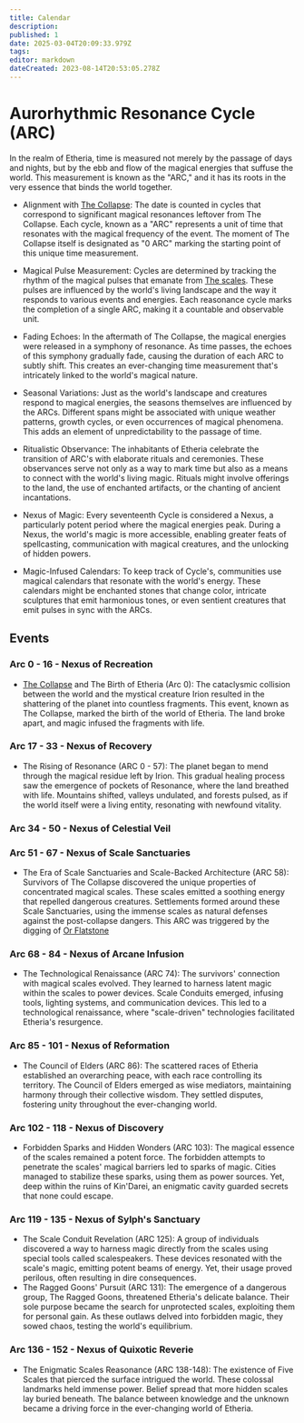 ```yaml
---
title: Calendar
description: 
published: 1
date: 2025-03-04T20:09:33.979Z
tags: 
editor: markdown
dateCreated: 2023-08-14T20:53:05.278Z
---
```


# Aurorhythmic Resonance Cycle (ARC)

In the realm of Etheria, time is measured not merely by the passage of days and nights, but by the ebb and flow of the magical energies that suffuse the world. This measurement is known as the "ARC," and it has its roots in the very essence that binds the world together.

- Alignment with [The Collapse](/i/17):
The date is counted in cycles that correspond to significant magical resonances leftover from The Collapse. Each cycle, known as a "ARC" represents a unit of time that resonates with the magical frequency of the event. The moment of The Collapse itself is designated as "0 ARC" marking the starting point of this unique time measurement.

- Magical Pulse Measurement:
Cycles are determined by tracking the rhythm of the magical pulses that emanate from [The scales](/i/19). These pulses are influenced by the world's living landscape and the way it responds to various events and energies. Each reasonance cycle marks the completion of a single ARC, making it a countable and observable unit.

- Fading Echoes:
In the aftermath of The Collapse, the magical energies were released in a symphony of resonance. As time passes, the echoes of this symphony gradually fade, causing the duration of each ARC to subtly shift. This creates an ever-changing time measurement that's intricately linked to the world's magical nature.

- Seasonal Variations:
Just as the world's landscape and creatures respond to magical energies, the seasons themselves are influenced by the ARCs. Different spans might be associated with unique weather patterns, growth cycles, or even occurrences of magical phenomena. This adds an element of unpredictability to the passage of time.

- Ritualistic Observance:
The inhabitants of Etheria celebrate the transition of ARC's with elaborate rituals and ceremonies. These observances serve not only as a way to mark time but also as a means to connect with the world's living magic. Rituals might involve offerings to the land, the use of enchanted artifacts, or the chanting of ancient incantations.

- Nexus of Magic:
Every seventeenth Cycle is considered a Nexus, a particularly potent period where the magical energies peak. During a Nexus, the world's magic is more accessible, enabling greater feats of spellcasting, communication with magical creatures, and the unlocking of hidden powers.

- Magic-Infused Calendars:
To keep track of Cycle's, communities use magical calendars that resonate with the world's energy. These calendars might be enchanted stones that change color, intricate sculptures that emit harmonious tones, or even sentient creatures that emit pulses in sync with the ARCs.


## Events

### Arc 0 - 16 - Nexus of Recreation
- [The Collapse](/i/17) and The Birth of Etheria (Arc 0):
The cataclysmic collision between the world and the mystical creature Irion resulted in the shattering of the planet into countless fragments. This event, known as The Collapse, marked the birth of the world of Etheria. The land broke apart, and magic infused the fragments with life.
### Arc 17 - 33 - Nexus of Recovery
- The Rising of Resonance (ARC 0 - 57):
The planet began to mend through the magical residue left by Irion. This gradual healing process saw the emergence of pockets of Resonance, where the land breathed with life. Mountains shifted, valleys undulated, and forests pulsed, as if the world itself were a living entity, resonating with newfound vitality.
### Arc 34 - 50 - Nexus of Celestial Veil
### Arc 51 - 67 - Nexus of Scale Sanctuaries
- The Era of Scale Sanctuaries and Scale-Backed Architecture (ARC 58):
Survivors of The Collapse discovered the unique properties of concentrated magical scales. These scales emitted a soothing energy that repelled dangerous creatures. Settlements formed around these Scale Sanctuaries, using the immense scales as natural defenses against the post-collapse dangers.
This ARC was triggered by the digging of [Or Flatstone](/i/13)
### Arc 68 - 84 - Nexus of Arcane Infusion
- The Technological Renaissance (ARC 74):
The survivors' connection with magical scales evolved. They learned to harness latent magic within the scales to power devices. Scale Conduits emerged, infusing tools, lighting systems, and communication devices. This led to a technological renaissance, where "scale-driven" technologies facilitated Etheria's resurgence.
### Arc 85 - 101 - Nexus of Reformation
- The Council of Elders (ARC 86):
The scattered races of Etheria established an overarching peace, with each race controlling its territory. The Council of Elders emerged as wise mediators, maintaining harmony through their collective wisdom. They settled disputes, fostering unity throughout the ever-changing world.
### Arc 102 - 118 - Nexus of Discovery
- Forbidden Sparks and Hidden Wonders (ARC 103):
The magical essence of the scales remained a potent force. The forbidden attempts to penetrate the scales' magical barriers led to sparks of magic. Cities managed to stabilize these sparks, using them as power sources. Yet, deep within the ruins of Kin'Darei, an enigmatic cavity guarded secrets that none could escape.
### Arc 119 - 135 - Nexus of Sylph's Sanctuary
- The Scale Conduit Revelation (ARC 125):
A group of individuals discovered a way to harness magic directly from the scales using special tools called scalespeakers. These devices resonated with the scale's magic, emitting potent beams of energy. Yet, their usage proved perilous, often resulting in dire consequences.
- The Ragged Goons' Pursuit (ARC 131):
The emergence of a dangerous group, The Ragged Goons, threatened Etheria's delicate balance. Their sole purpose became the search for unprotected scales, exploiting them for personal gain. As these outlaws delved into forbidden magic, they sowed chaos, testing the world's equilibrium.
### Arc 136 - 152 - Nexus of Quixotic Reverie
- The Enigmatic Scales Reasonance (ARC 138-148):
The existence of Five Scales that pierced the surface intrigued the world. These colossal landmarks held immense power. Belief spread that more hidden scales lay buried beneath. The balance between knowledge and the unknown became a driving force in the ever-changing world of Etheria.

















